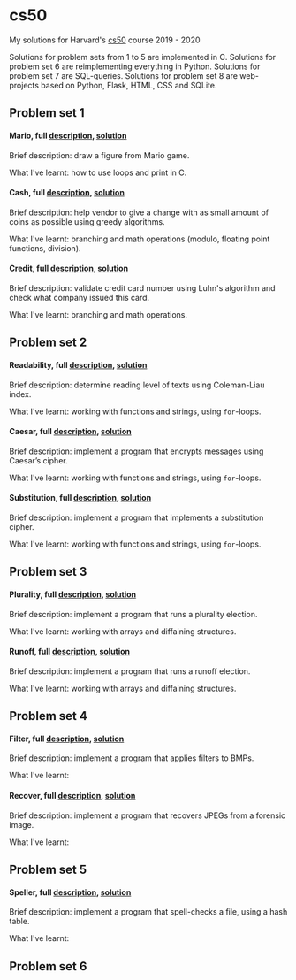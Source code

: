 # cs50
My solutions for Harvard's [cs50](https://cs50.harvard.edu/x/2020/) course 2019 - 2020

Solutions for problem sets from 1 to 5 are implemented in C.
Solutions for problem set 6 are reimplementing everything in Python.
Solutions for problem set 7 are SQL-queries.
Solutions for problem set 8 are web-projects based on Python, Flask, HTML, CSS and SQLite.


## Problem set 1

#### Mario, full [description](https://cs50.harvard.edu/x/2020/psets/1/mario/more/), [solution](pset1/mario.c)

Brief description: draw a figure from Mario game.

What I've learnt: how to use loops and print in C.

#### Cash, full [description](https://cs50.harvard.edu/x/2020/psets/1/cash/), [solution](pset1/cash.c)

Brief description: help vendor to give a change with as small amount of coins as possible using greedy algorithms.

What I've learnt: branching and math operations (modulo, floating point functions, division).

#### Credit, full [description](https://cs50.harvard.edu/x/2020/psets/1/credit/), [solution](pset1/credit.c)

Brief description: validate credit card number using Luhn's algorithm and check what company issued this card. 

What I've learnt: branching and math operations.


## Problem set 2

#### Readability, full [description](https://cs50.harvard.edu/x/2020/psets/2/readability/), [solution](pset2/readability.c)

Brief description: determine reading level of texts using Coleman-Liau index. 

What I've learnt: working with functions and strings, using `for`-loops.

#### Caesar, full [description](https://cs50.harvard.edu/x/2020/psets/2/caesar/), [solution](pset2/caesar.c)

Brief description: implement a program that encrypts messages using Caesar’s cipher. 

What I've learnt: working with functions and strings, using `for`-loops.

#### Substitution, full [description](https://cs50.harvard.edu/x/2020/psets/2/substitution/), [solution](pset2/substitution.c)

Brief description: implement a program that implements a substitution cipher. 

What I've learnt: working with functions and strings, using `for`-loops.


## Problem set 3

#### Plurality, full [description](https://cs50.harvard.edu/x/2020/psets/3/plurality/), [solution](pset3/plurality.c)

Brief description: implement a program that runs a plurality election. 

What I've learnt: working with arrays and diffaining structures.

#### Runoff, full [description](https://cs50.harvard.edu/x/2020/psets/3/runoff/), [solution](pset3/runoff.c)

Brief description: implement a program that runs a runoff election. 

What I've learnt: working with arrays and diffaining structures.


## Problem set 4

#### Filter, full [description](https://cs50.harvard.edu/x/2020/psets/4/filter/), [solution](pset4/filter)

Brief description: implement a program that applies filters to BMPs. 

What I've learnt: 

#### Recover, full [description](https://cs50.harvard.edu/x/2020/psets/4/recover/), [solution](pset4/recover/recover.c)

Brief description: implement a program that recovers JPEGs from a forensic image. 

What I've learnt: 


## Problem set 5

#### Speller, full [description](https://cs50.harvard.edu/x/2020/psets/5/speller/), [solution](pset5)

Brief description: implement a program that spell-checks a file, using a hash table. 

What I've learnt: 


## Problem set 6



